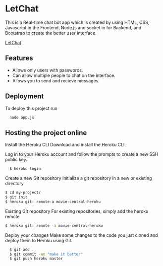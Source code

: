 # LetChat


This is a Real-time chat bot app which is created by using HTML, CSS, Javascript in the Frontend, Node.js and socket.io for Backend, and Bootstrap to create the better user interface.

[LetChat](https://letchat-heroku.herokuapp.com)

## Features

- Allows only users with passwords.
- Can allow multiple people to chat on the interface.
- Allows you to send and recieve messages.

## Deployment

To deploy this project run

```bash
  node app.js
```


## Hosting the project online

Install the Heroku CLI
Download and install the Heroku CLI.

Log in to your Heroku account and follow the prompts to create a new SSH public key.

```bash
  $ heroku login
```

Create a new Git repository
Initialize a git repository in a new or existing directory

```bash
$ cd my-project/
$ git init
$ heroku git: remote-a movie-central-heroku
```

Existing Git repository
For existing repositories, simply add the heroku remote
```bash
$ heroku git: remote -a movie-central-heroku
```

Deploy your changes
Make some changes to the code you just cloned and deploy them to Heroku using Git.

```bash
  $ git add .
  $ git commit -am "make it better"
  $ git push heroku master
```
